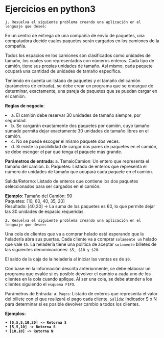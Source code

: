 # Ejercicios en python3

    1. Resuelva el siguiente problema creando una aplicación en el lenguaje que desee:
En un centro de entrega de una compañía de envío de paquetes, una computadora decide cuales paquetes serán cargados en los camiones de la compañía. 

Todos los espacios en los camiones son clasificados como unidades de tamaño, los cuales son representados con números enteros. Cada tipo de camión, tiene sus propias unidades de tamaño. Así mismo, cada paquete ocupará una cantidad de unidades de tamaño específica.

Teniendo en cuenta un listado de paquetes y el tamaño del camión (parámetros de entrada), se debe crear un programa que se encargue de determinar, exactamente, una pareja de paquetes que se puedan cargar en el camión. 

<b>Reglas de negocio</b>:
        <li>a. El camión debe reservar 30 unidades de tamaño siempre, por seguridad. 
        <li>b. Se cargarán exactamente dos paquetes por camión, cuyo tamaño sumado permita dejar exactamente 30 unidades de tamaño libres en el camión.
        <li>c. No se puede escoger el mismo paquete dos veces.
        <li>d. Si existe la posibilidad de cargar dos pares de paquetes en el camión, se debe escoger el par que tenga el paquete más grande.

<b>Parámetros de entrada:</b>
    a. TamaioCamion: Un entero que representa el tamaño del camión.
    b. Paquetes: Listado de enteros que representa el número de unidades de tamaño que ocupará cada paquete en el camión. 

Salida/Retorno:
Listado de enteros que contiene los dos paquetes seleccionados para ser cargados en el camión. 

<b>Ejemplo</b>:
Tamaño del Camión: 90
<br>
Paquetes: [10, 60, 40, 35, 20]
<br>
Resultado: [40,20] -> La suma de los paquetes es 60, lo que permite dejar las 30 unidades de espacio requeridas.

    2. Resuelva el siguiente problema creando una aplicación en el lenguaje que desee:

Una cola de clientes que va a comprar helado está esperando que la heladería abra sus puertas. Cada cliente va a comprar `solamente un` helado que vale `$5`.
La heladería tiene una política de aceptar `solamente` billetes de las siguientes denominaciones: `$5, $10 y $20`.

El saldo de la caja de la heladería al iniciar las ventas es de `$0`.

Con base en la información descrita anteriormente, se debe elaborar un programa que evalúe si es posible devolver el cambio a cada uno de los clientes en la cola cuando aplique. Al ser una cola, se debe atender a los clientes siguiendo el `esquema FIFO`.

Parámetros de Entrada:
    a. `Pagos`: Listado de enteros que representa el valor del billete con el que realizará el pago cada cliente.
`Salida`:
Indicador S o N para determinar si es posible devolver cambio a todos los clientes.

<b>Ejemplos:

    • [5,5,5,10,20] -> Retorna S
    • [5,5,10] -> Retorna S
    • [10,10] -> Retorna N

